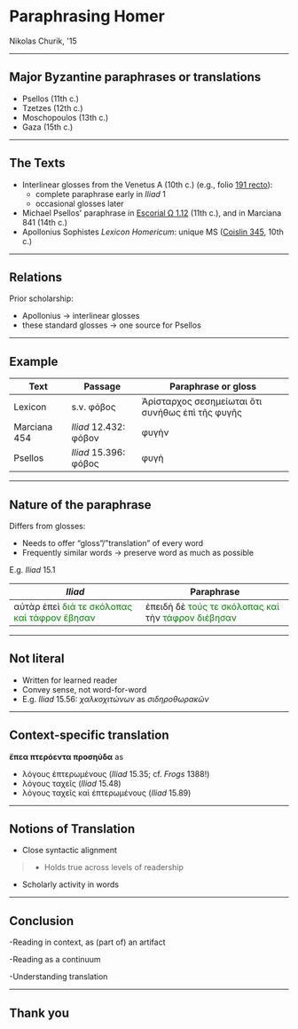 # Paraphrasing Homer

Nikolas Churik, '15

---

## Major Byzantine paraphrases or translations ##


 

- Psellos (11th c.)
- Tzetzes (12th c.)
- Moschopoulos (13th c.)
- Gaza (15th c.)



---


##  The Texts




- Interlinear glosses from the Venetus A (10th c.) (e.g., folio [191 recto](http://beta.hpcc.uh.edu/tomcat/mss/images?request=GetIIPMooViewer&urn=urn:cite:hmt:vaimg.VA191RN-0362@0.498,0.3847,0.125,0.0316)):
    - complete paraphrase early in *Iliad* 1
    - occasional glosses later
- Michael Psellos' paraphrase in [Escorial Ω 1.12](http://www.homermultitext.org/hmt-digital/images?request=GetIIPMooViewer&urn=urn:cite:hmt:e4img.e4_421@0.059,0.2313,0.683,0.2067) (11th c.), and in Marciana 841 (14th c.)
- Apollonius Sophistes *Lexicon Homericum*: unique MS ([Coislin 345](http://beta.hpcc.uh.edu/tomcat/mss/images?request=GetIIPMooViewer&urn=urn:cite:bnf:coislin345img.Coislin345_img44@0.0631,0.5243,0.7828,0.2864), 10th c.)



----

## Relations


Prior scholarship: 

- Apollonius -> interlinear glosses
- these standard glosses -> one source for Psellos

---

## Example ##


| Text | Passage | Paraphrase or gloss |  
|  ------	| ------	| ------	|  
|  Lexicon | s.v. φόβος  | Ἀρίσταρχος σεσημείωται  ὅτι συνήθως  ἐπὶ τῆς φυγῆς |  
| Marciana 454 | *Iliad* 12.432: φόβον | φυγὴν |  
|  Psellos  | *Iliad* 15.396: φόβος  | φυγὴ  |  



 

---

## Nature of the paraphrase ##



Differs from glosses:

- Needs to offer “gloss”/”translation” of every word
- Frequently similar words -> preserve word as much as possible

E.g. *Iliad* 15.1 


| *Iliad* | Paraphrase |  
|  ------	| ------	|  
|  αὐτὰρ ἐπεὶ <span style="color:green;">διά τε σκόλοπας καὶ τάφρον ἔβησαν</span>  | ἐπειδὴ δὲ <span style="color:green;">τούς τε σκόλοπας καὶ</span> τὴν <span style="color:green;">τάφρον διέβησαν</span> |  


---

## Not literal

-	Written for learned reader
-	Convey sense, not word-for-word
-	E.g. *Iliad* 15.56:  *χαλκοχιτώνων* as *σιδηροθωρακῶν*



---

## Context-specific translation

**ἔπεα πτερόεντα προσηύδα** as

- λόγους ἐπτερωμένους (*Iliad* 15.35; cf. *Frogs* 1388!)
- λόγους ταχεῖς (*Iliad* 15.48)
- λόγους ταχεῖς καὶ ἐπτερωμένους (*Iliad*  15.89)

---

## Notions of Translation

- Close syntactic alignment

>- Holds true across levels of readership

- Scholarly activity in words





---

## Conclusion ##

-Reading in context, as (part of) an artifact

-Reading as a continuum

-Understanding translation



---


## Thank you



